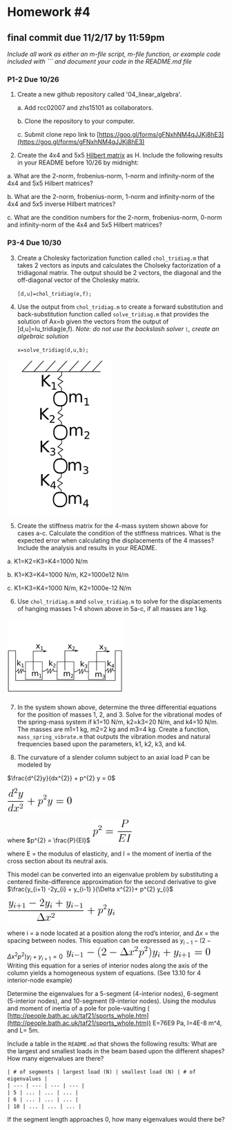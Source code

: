 # Homework #4
## final commit due 11/2/17 by 11:59pm

*Include all work as either an m-file script, m-file function, or example code included
with \`\`\` and document your code in the README.md file*

### P1-2 Due 10/26

1. Create a new github repository called '04_linear_algebra'. 

    a. Add rcc02007 and zhs15101 as collaborators.

    b. Clone the repository to your computer.

    c. Submit clone repo link to
    [https://goo.gl/forms/gFNxhNM4qJJKj8hE3](https://goo.gl/forms/gFNxhNM4qJJKj8hE3)

2. Create the  4x4 and 5x5 [Hilbert matrix](https://en.wikipedia.org/wiki/Hilbert_matrix) as H. Include the following results in your
README before 10/26 by midnight:

  a. What are the 2-norm, frobenius-norm, 1-norm and infinity-norm of the 4x4 and 5x5
  Hilbert matrices?

  b. What are the 2-norm, frobenius-norm, 1-norm and infinity-norm of the 4x4 and 5x5
  inverse Hilbert matrices?

  c. What are the condition numbers for the 2-norm, frobenius-norm, 0-norm and
  infinity-norm of the 4x4 and 5x5 Hilbert matrices?

### P3-4 Due 10/30

3. Create a Cholesky factorization function called `chol_tridiag.m` that takes 2 vectors
as inputs and calculates the Cholseky factorization of a tridiagonal matrix. The output
should be 2 vectors, the diagonal and the off-diagonal vector of the Cholesky matrix. 

    ```[d,u]=chol_tridiag(e,f);```

4. Use the output from `chol_tridiag.m` to create a forward substitution and
back-substitution function called `solve_tridiag.m` that provides the solution of
Ax=b given the vectors from the output of [d,u]=lu_tridiag(e,f). *Note: do not use
the backslash solver `\`, create an algebraic solution*

    ```x=solve_tridiag(d,u,b);```

![Spring-mass system for problem 5](./figures/mass_springs.png)

5. Create the stiffness matrix for the 4-mass system shown above
for cases a-c. Calculate the condition of the stiffness matrices. What is the expected error
when calculating the displacements of the 4 masses? Include the analysis and results in your README.

  a. K1=K2=K3=K4=1000 N/m
  
  b. K1=K3=K4=1000 N/m, K2=1000e12 N/m

  c. K1=K3=K4=1000 N/m, K2=1000e-12 N/m

6. Use `chol_tridiag.m` and `solve_tridiag.m` to solve for the displacements of hanging
  masses 1-4 shown above in 5a-c, if all masses are 1 kg.

![Spring-mass system for analysis](./figures/spring_mass.png)

7. In the system shown above, determine the three differential equations for the position
of masses 1, 2, and 3. Solve for the vibrational modes of the spring-mass system if k1=10
N/m, k2=k3=20 N/m, and k4=10 N/m. The masses are m1=1 kg, m2=2 kg and m3=4 kg. Create a
function, `mass_spring_vibrate.m` that outputs the vibration modes and natural frequencies based upon the
parameters, k1, k2, k3, and k4.  

8. The curvature of a slender column subject to an axial load P can be
modeled by 


$\frac{d^{2}y}{dx^{2}} + p^{2} y = 0$

![](./equations/d2ydx2.png)

where $p^{2} = \frac{P}{EI}$ ![](./equations/p2.png)

where E = the modulus of elasticity, and I = the moment of inertia of the cross section
about its neutral axis.  

This model can be converted into an eigenvalue problem by
substituting a centered finite-difference approximation for the second derivative to give
$\frac{y_{i+1} -2y_{i} + y_{i-1} }{\Delta x^{2}}+ p^{2} y_{i}$ 

![](./equations/delta2y.png)

where i = a node located at a position along the rod’s interior, and $\Delta x$ = the
spacing between nodes. This equation can be expressed as $y_{i-1} - (2 - \Delta x^{2}
p^{2} )y_{i} +y_{i+1} = 0$ ![](./equations/solve.png) Writing this equation for a series of interior nodes along the
axis of the column yields a homogeneous system of equations. (See 13.10 for 4
interior-node example)

Determine the eigenvalues for a 5-segment (4-interior nodes), 6-segment (5-interior
nodes), and 10-segment (9-interior nodes). Using the modulus and moment of inertia of a
pole for pole-vaulting (
[http://people.bath.ac.uk/taf21/sports_whole.htm](http://people.bath.ac.uk/taf21/sports_whole.htm))
E=76E9 Pa, I=4E-8 m^4, and L= 5m. 

Include a table in the `README.md` that shows the following results:
What are the largest and smallest loads in the beam based upon the different shapes? How many eigenvalues are
there? 

```
| # of segments | largest load (N) | smallest load (N) | # of eigenvalues |
| --- | --- | --- | --- |
| 5 | ... | ... | ... |
| 6 | ... | ... | ... |
| 10 | ... | ... | ... |
```

If the segment length approaches 0, how many eigenvalues would there be?

